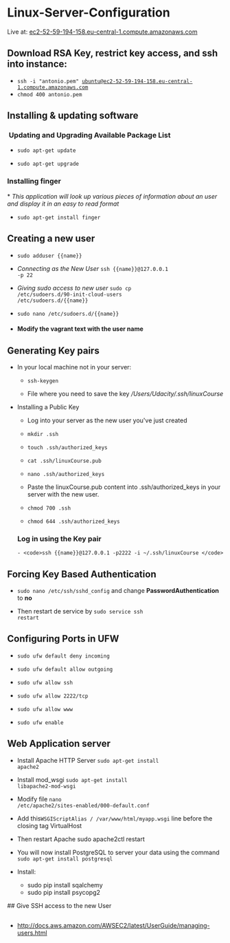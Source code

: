 # Linux-Server-Configuration
Live at: [ec2-52-59-194-158.eu-central-1.compute.amazonaws.com](ec2-52-59-194-158.eu-central-1.compute.amazonaws.com)

## Download RSA Key, restrict key access, and ssh into instance:
 * <code>ssh -i "antonio.pem" ubuntu@ec2-52-59-194-158.eu-central-1.compute.amazonaws.com</code>
 * <code>chmod 400 antonio.pem</code>

## Installing & updating software
<h3> Updating and Upgrading Available Package List</h3>

  * <code>sudo apt-get update</code>
  
  * <code>sudo apt-get upgrade</code>
   
<h3>Installing finger</h3>
  * <em>This application will look up various pieces of information about an user and display it in an easy to read format
    </em>
  
  * <code>sudo apt-get install finger</code>
 
## Creating a new user
  * <code>sudo adduser {{name}}</code>
  
  * <em>Connecting as the New User</em>
    <code>ssh {{name}}@127.0.0.1 -p 22</code>
  
  * <em>Giving sudo access to new user</em>
  <code>sudo cp /etc/sudoers.d/90-init-cloud-users /etc/sudoers.d/{{name}}</code>
  
  * <code>sudo nano /etc/sudoers.d/{{name}}</code>
  
  * <h4>Modify the vagrant text with the user name</h4>
  
## Generating Key pairs

  * In your local machine not in your server:
    * <code>ssh-keygen</code>
    
    * File where you need to save the key <em>/Users/Udacity/.ssh/linuxCourse</em>
    
  * Installing a Public Key
  
    * Log into your server as the new user you've just created
    
    * <code>mkdir .ssh</code>
    
    * <code>touch .ssh/authorized_keys</code>
    
    * <code>cat .ssh/linuxCourse.pub</code>
    
    * <code>nano .ssh/authorized_keys</code>
    
    * Paste the linuxCourse.pub content into .ssh/authorized_keys in your server with the new user.
    
    * <code>chmod 700 .ssh</code>
    
    * <code>chmod 644 .ssh/authorized_keys</code>
    
    <h3>Log in using the Key pair</h3>
    
        - <code>ssh {{name}}@127.0.0.1 -p2222 -i ~/.ssh/linuxCourse </code>
        
## Forcing Key Based Authentication
   * <code>sudo nano /etc/ssh/sshd_config</code> and change <b>PasswordAuthentication</b> to <b>no</b>
     
   * Then restart de service by <code>sudo service ssh restart</code>
   
## Configuring Ports in UFW
   * <code>sudo ufw default deny incoming</code>
   
   * <code>sudo ufw default allow outgoing</code>
   
   * <code>sudo ufw allow ssh</code>
   
   * <code>sudo ufw allow 2222/tcp</code>
   
   * <code>sudo ufw allow www</code>
   
   * <code>sudo ufw enable</code>
   
## Web Application server
   * Install Apache HTTP Server <code>sudo apt-get install apache2</code> 
   
   * Install mod_wsgi <code>sudo apt-get install libapache2-mod-wsgi</code>
   
   * Modify file <code>nano /etc/apache2/sites-enabled/000-default.conf</code>
   
   * Add this<code>WSGIScriptAlias / /var/www/html/myapp.wsgi</code> line before the closing tag VirtualHost
   
   * Then restart Apache </code>sudo apache2ctl restart</code>
   
   * You will now install PostgreSQL to server your data using the command <code>sudo apt-get install postgresql</code>
   
   
   
   * Install:
      - sudo pip install sqalchemy
      - sudo pip install psycopg2
    
 ## Give SSH access to the new User
 
 
 ##
  * http://docs.aws.amazon.com/AWSEC2/latest/UserGuide/managing-users.html
